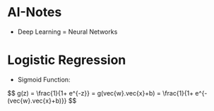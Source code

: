 # AI-Notes

- Deep Learning = Neural Networks

# Logistic Regression

- Sigmoid Function:

$$
g(z) = \frac{1}{1+ e^{-z}} = g(vec\{w}.vec\{x}+b) = \frac{1}{1+ e^{-(vec\{w}.vec\{x}+b)}}
$$

